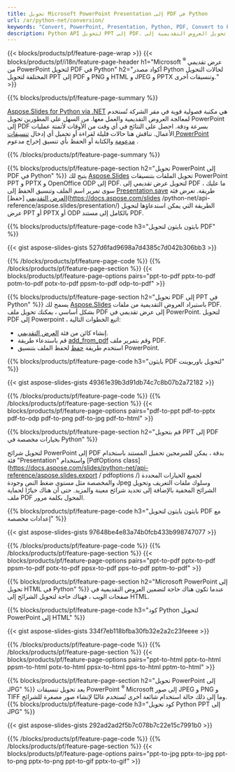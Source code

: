 ```yaml
---
title: تحويل Microsoft PowerPoint Presentation إلى PDF في Python
url: /ar/python-net/conversion/
keywords: "Convert, PowerPoint, Presentation, Python, PDF, Convert to PDF, PPT to PDF"
description: Python API لتحويل PPT إلى PDF. تحويل العروض التقديمية إلى JPG و PNG وتنسيقات أخرى في Python.
---
```


{{< blocks/products/pf/feature-page-wrap >}}
{{< blocks/products/pf/i18n/feature-page-header h1="Microsoft <sup> ® </sup> عرض تقديمي من PowerPoint لتحويل PDF في Python" h2="أكواد مصدر Python لحالات التحويل المختلفة لتحويل PPT إلى PDF و PNG و HTML و JPEG و PPTX وتنسيقات أخرى." >}}

{{% blocks/products/pf/feature-page-summary %}}

[Aspose.Slides for Python via .NET](https://products.aspose.com/slides/ar/python-net/) هي مكتبة فصولية قوية في مقر الشركة تُستخدم لمعالجة العروض التقديمية والعمل معها. من السهل على المطورين تحويل PowerPoint إلى PDF بسرعة ودقة. احصل على النتائج في أي وقت من الأوقات لأتمتة عمليات الأعمال. نناقش هنا حالات قليلة لقراءة أو تحميل أي إدخال [تنسيقات PowerPoint مدعومة](https://docs.aspose.com/slides/python-net/supported-file-formats/) والكتابة أو الحفظ بأي تنسيق إخراج مدعوم . 

{{% /blocks/products/pf/feature-page-summary  %}}

{{% blocks/products/pf/feature-page-section  h2="تحويل PowerPoint إلى PDF في Python" %}}
يتيح لك [Aspose.Slides](https://products.aspose.com/slides/ar/python-net/) تحويل الملفات بتنسيقات PowerPoint PPT و PPTX و OpenOffice ODP إلى PDF. لتحويل عرض تقديمي إلى PDF ، ما عليك سوى تمرير اسم الملف وتنسيق الحفظ إلى [Presentation.save](https://docs.aspose.com/slides/python-net/api-reference/aspose.slides/presentation/) طريقة. تعرض فئة [العرض التقديمي](https://docs.aspose.com/slides/python-net/api-reference/aspose.slides/presentation/) [حفظ](https://docs.aspose.com/slides /python-net/api-reference/aspose.slides/presentation/) الطريقة التي يمكن استدعاؤها لتحويل عرض PPT أو PPTX أو ODP بالكامل إلى مستند PDF.

{{% blocks/products/pf/feature-page-code h3="بايثون بايثون لتحويل PDF" %}}

{{< gist aspose-slides-gists 527d6fad9698a7d4385c7d042b306bb3 >}}

{{% /blocks/products/pf/feature-page-code  %}}
{{% /blocks/products/pf/feature-page-section %}}
{{< blocks/products/pf/feature-page-options pairs="ppt-to-pdf pptx-to-pdf potm-to-pdf potx-to-pdf ppsm-to-pdf odp-to-pdf" >}}

{{% blocks/products/pf/feature-page-section  h2="تحويل PDF إلى PPT في Python" %}}
يسمح لك [Aspose.Slides](https://products.aspose.com/slides/ar/python-net/) باستيراد العروض التقديمية من ملفات PDF. بشكل أساسي ، يمكنك تحويل ملف PDF إلى عرض تقديمي في PowerPoint. لتحويل PDF إلى Powerpoint ، اتبع الخطوات التالية:
- إنشاء كائن من فئة [العرض التقديمي](https://docs.aspose.com/slides/python-net/api-reference/aspose.slides/presentation/).
- قم باستدعاء طريقة [add_from_pdf](https://docs.aspose.com/slides/python-net/api-reference/aspose.slides/slidecollection/) وقم بتمرير ملف PDF.
- استخدم طريقة [حفظ](https://docs.aspose.com/slides/python-net/api-reference/aspose.slides/presentation/) لحفظ الملف بتنسيق PowerPoint.

{{% blocks/products/pf/feature-page-code h3="بايثون PDF لتحويل باوربوينت" %}}

{{< gist aspose-slides-gists 49361e39b3d91db74c7c8b07b2a72182 >}}

{{% /blocks/products/pf/feature-page-code  %}}
{{% /blocks/products/pf/feature-page-section %}}
{{< blocks/products/pf/feature-page-options pairs="pdf-to-ppt pdf-to-pptx pdf-to-odp pdf-to-png pdf-to-jpg pdf-to-html" >}}

{{% blocks/products/pf/feature-page-section  h2="قم بتحويل PPT إلى PDF بخيارات مخصصة في Python" %}}

لتحويل شرائح PowerPoint إلى PDF بدقة ، يمكن للمبرمجين تحميل المستند باستخدام فئة "Presentation" واستخدام [PdfOptions class](https://docs.aspose.com/slides/python-net/api-reference/aspose.slides.export / pdfoptions /) لجميع الخيارات المحددة والمخصصة مثل مستوى ضغط النص وجودة Jpeg وسلوك ملفات التعريف وتحويل الشرائح المخفية بالإضافة إلى تحديد شرائح معينة والمزيد. حتى أن هناك خيارًا لحماية ملف PDF المحول بكلمة مرور.

{{% blocks/products/pf/feature-page-code h3="بايثون بايثون لتحويل PDF مع إعدادات مخصصة" %}}

{{< gist aspose-slides-gists 97648be4e83a74b0fcb433b998747077 >}}

{{% /blocks/products/pf/feature-page-code  %}}
{{% /blocks/products/pf/feature-page-section %}}
{{< blocks/products/pf/feature-page-options pairs="ppt-to-pdf pptx-to-pdf ppsm-to-pdf potx-to-pdf ppsx-to-pdf pps-to-pdf pptm-to-pdf" >}}

{{% blocks/products/pf/feature-page-section  h2="Microsoft PowerPoint إلى تحويل HTML في Python" %}}
عندما تكون هناك حاجة لتضمين العروض التقديمية في صفحات الويب ، فهناك حاجة لتحويل الشرائح إلى HTML.

{{% blocks/products/pf/feature-page-code h3="كود Python لتحويل PowerPoint إلى HTML" %}}

{{< gist aspose-slides-gists 334f7eb118bfba30fb32e2a2c23feeee >}}

{{% /blocks/products/pf/feature-page-code %}}
{{% /blocks/products/pf/feature-page-section %}}
{{< blocks/products/pf/feature-page-options pairs="ppt-to-html pptx-to-html ppsm-to-html potx-to-html ppsx-to-html pps-to-html pptm-to-html" >}}

{{% blocks/products/pf/feature-page-section  h2="تحويل PowerPoint إلى JPG" %}}
يعد تحويل تنسيقات PowerPoint <sup> ® </sup> Microsoft إلى صور JPEG و PNG و TIFF وما إلى ذلك حالة استخدام شائعة أخرى تُستخدم غالبًا لإنشاء صور مصغرة للشرائح. 
{{% blocks/products/pf/feature-page-code h3="كود تحويل Python PPT إلى JPG" %}}

{{< gist aspose-slides-gists 292ad2ad2f5b7c078b7c22e15c7991b0 >}}

{{% /blocks/products/pf/feature-page-code %}}
{{% /blocks/products/pf/feature-page-section %}}
{{< blocks/products/pf/feature-page-options pairs="ppt-to-jpg pptx-to-jpg ppt-to-png pptx-to-png ppt-to-gif pptx-to-gif" >}}